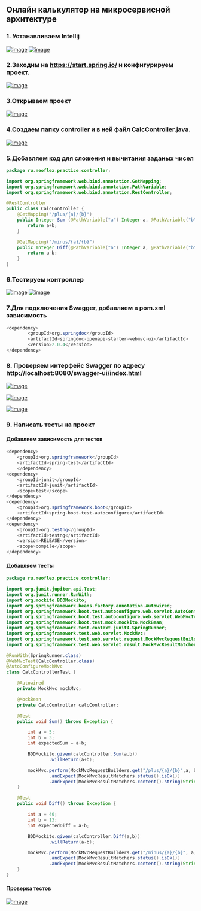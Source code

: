 ## Онлайн калькулятор на микросервисной архитектуре
### 1. Устанавливаем Intellij
<a href='https://postimages.org/' target='_blank'><img src='https://i.postimg.cc/hGcn9DQV/image.png' border='0' alt='image'/></a>
<a href='https://postimages.org/' target='_blank'><img src='https://i.postimg.cc/d1mL2sBC/image.png' border='0' alt='image'/></a>

### 2.Заходим на https://start.spring.io/ и конфигурируем проект.
<a href='https://postimg.cc/V5YfzXQZ' target='_blank'><img src='https://i.postimg.cc/HWMV4tSm/image.png' border='0' alt='image'/></a>

### 3.Открываем проект 
<a href='https://postimages.org/' target='_blank'><img src='https://i.postimg.cc/MH0Bs0m9/image.png' border='0' alt='image'/></a>

### 4.Создаем папку controller и в ней файл CalcController.java.
<a href='https://postimages.org/' target='_blank'><img src='https://i.postimg.cc/1tC286qY/image.png' border='0' alt='image'/></a>

### 5.Добавляем код для сложения и вычитания заданых чисел

```java
package ru.neoflex.practice.controller;

import org.springframework.web.bind.annotation.GetMapping;
import org.springframework.web.bind.annotation.PathVariable;
import org.springframework.web.bind.annotation.RestController;

@RestController
public class CalcController {
    @GetMapping("/plus/{a}/{b}")
    public Integer Sum (@PathVariable("a") Integer a, @PathVariable("b") Integer b){
        return a+b;
    }

    @GetMapping("/minus/{a}/{b}")
    public Integer Diff(@PathVariable("a") Integer a, @PathVariable("b") Integer b){
        return a-b;
    }
}
```
### 6.Тестируем контроллер
<a href='https://postimages.org/' target='_blank'><img src='https://i.postimg.cc/LspLdbnm/image.png' border='0' alt='image'/></a>
<a href='https://postimages.org/' target='_blank'><img src='https://i.postimg.cc/QCQFhpCv/image.png' border='0' alt='image'/></a>

### 7.Для подключения Swagger, добавляем в pom.xml зависимость
```java
<dependency>
		<groupId>org.springdoc</groupId>
		<artifactId>springdoc-openapi-starter-webmvc-ui</artifactId>
		<version>2.0.4</version>
</dependency>
```       
### 8. Проверяем интерфейс Swagger по адресу http://localhost:8080/swagger-ui/index.html 
<a href='https://postimg.cc/7bCscYms' target='_blank'><img src='https://i.postimg.cc/PfygCCZj/image.png' border='0' alt='image'/></a>

<a href='https://postimg.cc/1n0Gx2Vz' target='_blank'><img src='https://i.postimg.cc/Px92Dkt1/image.png' border='0' alt='image'/></a>

<a href='https://postimg.cc/PpNj0sRW' target='_blank'><img src='https://i.postimg.cc/zBFGbqwc/image.png' border='0' alt='image'/></a>

### 9. Написать тесты на проект
#### Добавляем зависимость для тестов 
```java
<dependency>
	<groupId>org.springframework</groupId>
	<artifactId>spring-test</artifactId>
	</dependency>
<dependency>
	<groupId>junit</groupId>
	<artifactId>junit</artifactId>
	<scope>test</scope>
</dependency>
<dependency>
	<groupId>org.springframework.boot</groupId>
	<artifactId>spring-boot-test-autoconfigure</artifactId>
</dependency>
<dependency>
	<groupId>org.testng</groupId>
	<artifactId>testng</artifactId>
	<version>RELEASE</version>
	<scope>compile</scope>
</dependency>
```
#### Добавляем тесты
```java
package ru.neoflex.practice.controller;

import org.junit.jupiter.api.Test;
import org.junit.runner.RunWith;
import org.mockito.BDDMockito;
import org.springframework.beans.factory.annotation.Autowired;
import org.springframework.boot.test.autoconfigure.web.servlet.AutoConfigureMockMvc;
import org.springframework.boot.test.autoconfigure.web.servlet.WebMvcTest;
import org.springframework.boot.test.mock.mockito.MockBean;
import org.springframework.test.context.junit4.SpringRunner;
import org.springframework.test.web.servlet.MockMvc;
import org.springframework.test.web.servlet.request.MockMvcRequestBuilders;
import org.springframework.test.web.servlet.result.MockMvcResultMatchers;

@RunWith(SpringRunner.class)
@WebMvcTest(CalcController.class)
@AutoConfigureMockMvc
class CalcControllerTest {

    @Autowired
    private MockMvc mockMvc;

    @MockBean
    private CalcController calcController;

    @Test
    public void Sum() throws Exception {

        int a = 5;
        int b = 3;
        int expectedSum = a+b;

        BDDMockito.given(calcController.Sum(a,b))
                .willReturn(a+b);

        mockMvc.perform(MockMvcRequestBuilders.get("/plus/{a}/{b}",a, b))
                .andExpect(MockMvcResultMatchers.status().isOk())
                .andExpect(MockMvcResultMatchers.content().string(String.valueOf(expectedSum)));
    }

    @Test
    public void Diff() throws Exception {

        int a = 40;
        int b = 13;
        int expectedDiff = a-b;

        BDDMockito.given(calcController.Diff(a,b))
                .willReturn(a-b);

        mockMvc.perform(MockMvcRequestBuilders.get("/minus/{a}/{b}", a, b))
                .andExpect(MockMvcResultMatchers.status().isOk())
                .andExpect(MockMvcResultMatchers.content().string(String.valueOf(expectedDiff)));
    }
}
```
#### Проверка тестов
<a href='https://postimages.org/' target='_blank'><img src='https://i.postimg.cc/3RKZQXXq/image.png' border='0' alt='image'/></a>
